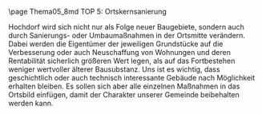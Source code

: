\page Thema05_8md TOP 5: Ortskernsanierung

Hochdorf wird sich nicht nur als Folge neuer Baugebiete, sondern auch
durch Sanierungs- oder Umbaumaßnahmen in der Ortsmitte verändern.
Dabei werden die Eigentümer der jeweiligen Grundstücke auf
die Verbesserung oder auch Neuschaffung von Wohnungen und deren
Rentabilität sicherlich größeren Wert legen, als auf das Fortbestehen
weniger wertvoller älterer Bausubstanz. Uns ist es wichtig, dass geschichtlich
oder auch technisch interessante Gebäude nach Möglichkeit
erhalten bleiben. Es sollen sich aber alle einzelnen Maßnahmen in
das Ortsbild einfügen, damit der Charakter unserer Gemeinde beibehalten
werden kann.
